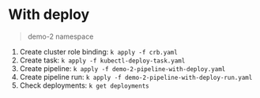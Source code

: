# With deploy

> demo-2 namespace

1. Create cluster role binding: `k apply -f crb.yaml`
2. Create task: `k apply -f kubectl-deploy-task.yaml`
3. Create pipeline: `k apply -f demo-2-pipeline-with-deploy.yaml`
4. Create pipeline run: `k apply -f demo-2-pipeline-with-deploy-run.yaml`
5. Check deployments: `k get deployments`
